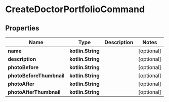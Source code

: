 
# CreateDoctorPortfolioCommand

## Properties
Name | Type | Description | Notes
------------ | ------------- | ------------- | -------------
**name** | **kotlin.String** |  |  [optional]
**description** | **kotlin.String** |  |  [optional]
**photoBefore** | **kotlin.String** |  |  [optional]
**photoBeforeThumbnail** | **kotlin.String** |  |  [optional]
**photoAfter** | **kotlin.String** |  |  [optional]
**photoAfterThumbnail** | **kotlin.String** |  |  [optional]



